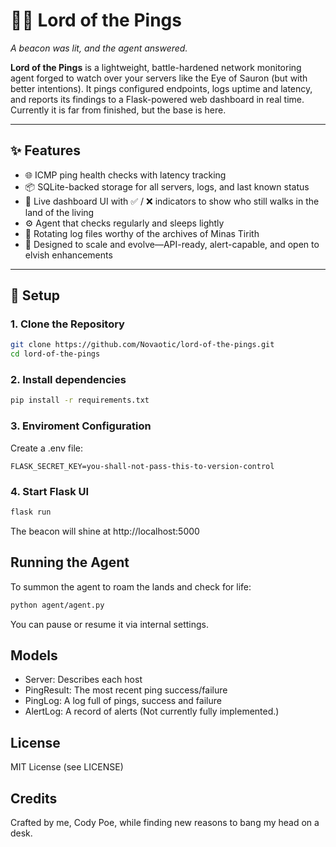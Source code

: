 # 🧙‍♂️ Lord of the Pings

_A beacon was lit, and the agent answered._

**Lord of the Pings** is a lightweight, battle-hardened network monitoring agent forged to watch over your servers like the Eye of Sauron (but with better intentions). It pings configured endpoints, logs uptime and latency, and reports its findings to a Flask-powered web dashboard in real time. Currently it is far from finished, but the base is here.

---

## ✨ Features

- 🌐 ICMP ping health checks with latency tracking
- 📦 SQLite-backed storage for all servers, logs, and last known status
- 🧭 Live dashboard UI with ✅ / ❌ indicators to show who still walks in the land of the living
- ⚙️ Agent that checks regularly and sleeps lightly
- 📜 Rotating log files worthy of the archives of Minas Tirith
- 🔩 Designed to scale and evolve—API-ready, alert-capable, and open to elvish enhancements

---

## 🧱 Setup

### 1. Clone the Repository

```bash
git clone https://github.com/Novaotic/lord-of-the-pings.git
cd lord-of-the-pings
```

### 2. Install dependencies

```bash
pip install -r requirements.txt
```

### 3. Enviroment Configuration

Create a .env file:
```env
FLASK_SECRET_KEY=you-shall-not-pass-this-to-version-control
```

### 4. Start Flask UI

```bash
flask run
```
The beacon will shine at http://localhost:5000

## Running the Agent

To summon the agent to roam the lands and check for life:
```bash
python agent/agent.py
```
You can pause or resume it via internal settings.

## Models

* Server: Describes each host
* PingResult: The most recent ping success/failure
* PingLog: A log full of pings, success and failure
* AlertLog: A record of alerts (Not currently fully implemented.)

## License
MIT License (see LICENSE)

## Credits
Crafted by me, Cody Poe, while finding new reasons to bang my head on a desk.